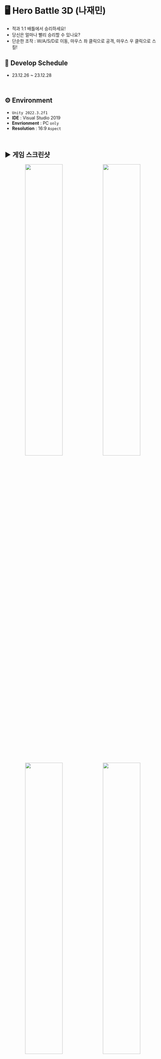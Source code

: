 # 🖥️ Hero Battle 3D (나재민)

+ 적과 1:1 배틀에서 승리하세요!
+ 당신은 얼마나 빨리 승리할 수 있나요?
+ 단순한 조작 : W/A/S/D로 이동, 마우스 좌 클릭으로 공격, 마우스 우 클릭으로 스킬!

## 📆 Develop Schedule
* 23.12.26 ~ 23.12.28
<br/>

## ⚙️ Environment
- `Unity 2022.3.2f1`
- **IDE** : Visual Studio 2019
- **Envrionment** : PC `only`
- **Resolution** :	16:9 `Aspect`
<br/>

## ▶️ 게임 스크린샷
<p align="center">
  <img src="https://github.com/gusrb0296/RogueLike/assets/149379194/d0d27cc1-c6cc-4eac-9e7b-b7318f62011b" width="49%"/>
  <img src="https://github.com/gusrb0296/RogueLike/assets/149379194/22aa9a76-cfab-4c94-bb30-7d112db408c6" width="49%"/>
</p>
<p align="center">
  <img src="https://github.com/gusrb0296/RogueLike/assets/149379194/5df9b6bc-7749-419b-af46-381029da1bd7" width="49%"/>
  <img src="https://github.com/gusrb0296/RogueLike/assets/149379194/8241f9e5-5444-4e26-94ec-926bb30ba1ec" width="49%"/>
</p>
<p align="center">
  <img src="https://github.com/gusrb0296/RogueLike/assets/149379194/0d664d37-db47-4fc0-b588-7a0ad72db896" width="49%"/>
  <img src="https://github.com/gusrb0296/RogueLike/assets/149379194/8d981c75-96af-4cab-a6f3-aab2d8acfebe" width="49%"/>
</p>
<p align="center">
  <img src="https://github.com/gusrb0296/RogueLike/assets/149379194/ab7b2841-b101-4147-9646-f059d381bc17" width="49%"/>
  <img src="https://github.com/gusrb0296/RogueLike/assets/149379194/cc58fc1c-b94e-43ef-a821-d326926ae1b0" width="49%"/>
</p>

## 🎮 구현기능
* 필수요구사항
   * 인트로 씬 구성
   * 자유 게임 만들기  
* 선택요구사항
   * Instantiate 로 오브젝트 생성
   * InputAction 사용
   * 스크립트로 버튼에 이벤트 추가
   * FSM
* 추가구현사항
   * 시네머신 카메라
   * 콤보 공격
   * 스킬
   * 스킬 쿨타임 UI
   * 체력 UI
   * 클리어 시간
<br/>

## 🔍 세부내용
### FSM
* Player : Idle, Walk, Run, Attack, Skill State 구현
* Enemy : Idle, Chasing, Attack State 구현
<br/>

### 시네머신 카메라
* 시네머신 카메라로 생동감 있는 3인칭 구현
<br/>

### 콤보 공격
* 일정 시간 내 추가공격 시, 콤보 공격 가능
<br/>

## ❓ 트러블 슈팅
### 부모 클래스 Item에 접근 불가
부모 클래스인 Item을 자식 클래스 Weapon, Armor가 상속받도록 했다. 각각 아이템 프리팹들은 Weapon 또는 Armor 스크립트를 가지고 있는데, 부모 클래스가 가지고 있는 isEuqip 변수에 접근할 수가 없었다.
그래서 각각 Item 프리팹들을 tag 설정해서 if문으로 tag를 판별하여 각각 스크립트에 접근하도록 했다.
<br/>

<img src="https://github.com/JaeMinNa/SpartanDungeonUnityProject/assets/149379194/87189de8-efd6-4f41-a59d-d693c3630f1a" width="1000">

```
if(item.tag == "WeaponItem")
{
    weapon = item.GetComponent<Weapon>();
    if(weapon.isEquip == true)
    {
        InventorySlotTempImage[count].transform.Find($"EquipButton{count}/Text (TMP)").gameObject.SetActive(true);
    }
}
else
{
    armor = item.GetComponent<Armor>();
    if (armor.isEquip == true)
    {
        InventorySlotTempImage[count].transform.Find($"EquipButton{count}/Text (TMP)").gameObject.SetActive(true);
    }
}
```
<br/>

### 9개의 버튼 함수 생성
인벤토리에서 각각 슬롯을 만들어서 인스펙터 창에서 연결했기 때문에, 9개의 버튼을 생성했다. 이 버튼들은 각각 이 버튼들이 가지고 있는 Text에 접근해서
gameObject를 활성화해서 장착[E] 표시를 해야 한다. 그렇게되면 각각 버튼에 연결할 9개의 함수가 필요해서, 불필요하게 코드가 엄청 길어졌다. 
그래서 EventSystem를 사용해서 마지막에 클릭한 버튼의 이름에 접근해서, 모든 버튼에 적용가능한 하나의 함수를 작성했다.
<br/>

```
using UnityEngine.EventSystems;

public void EquipButton()
{
string str = GetButtonName().Substring(11);
int count = int.Parse(str);

if(inventory.InventorySlot[count].tag == "WeaponItem")
{
  weapon = inventory.InventorySlot[count].GetComponent<Weapon>();
  if (weapon.isEquip == true)
  {
      weapon.isEquip = false;
      inventory.InventorySlotTempImage[count].transform.Find($"EquipButton{count}/Text (TMP)").gameObject.SetActive(false);
      equipment.DisEquip(inventory.InventorySlot[count]);
  }
  else
  {
      weapon.isEquip = true;
      inventory.InventorySlotTempImage[count].transform.Find($"EquipButton{count}/Text (TMP)").gameObject.SetActive(true);
      equipment.Equip(inventory.InventorySlot[count]);
  }
}
else
{
  armor = inventory.InventorySlot[count].GetComponent<Armor>();
  if (armor.isEquip == true)
  {
      armor.isEquip = false;
      inventory.InventorySlotTempImage[count].transform.Find($"EquipButton{count}/Text (TMP)").gameObject.SetActive(false);
      equipment.DisEquip(inventory.InventorySlot[count]);
  }
  else
  {
      armor.isEquip = true;
      inventory.InventorySlotTempImage[count].transform.Find($"EquipButton{count}/Text (TMP)").gameObject.SetActive(true);
      equipment.Equip(inventory.InventorySlot[count]);
  }
}

}

public string GetButtonName()
{
    string EventButtonName = EventSystem.current.currentSelectedGameObject.name;

    return EventButtonName;
}
```
<br/>

## 📒 프로젝트 소감
이번 개인 프로젝트를 하면서 가장 크게 느낀 것은 게임 제작은 기초 공사가 중요하다라는 것이다.
조금 귀찮고 어렵다고 초반부터 잘못된 방향으로 작업을 하게되면 이러한 부분이 스노우볼처럼 굴러와 나중에는 수정이 어려운 상황이 올 수도 있다라는 것을 느꼈다.
이번 프로젝트를 하면서 아쉬웠던 점은, 인벤토리가 항상 처음부터 정렬된다는 것이다. 큰 게임을 만들기 위해서는 슬롯 각각 독립적으로 Item을 관리하는 인벤토리가 필요하기 때문에 보완이 필요한 것 같다.
그리고 부모 클래스인 Item에 접근할 수가 없어서 Item 프리팹을 Tag로 나눈것은 효율적인 방법이 아니라고 생각한다. 정작 Item Tag가 필요한 상황에서 사용할 수 없다. 이 부분은 해결방법을 따로 공부하도록 하겠다.
지난번 프로젝트보다 많이 성장했다고 생각하지만, 아직 부족한 부분도 많았다. 다음 프로젝트에서는 더 좋은 프로젝트를 완성하겠다.


